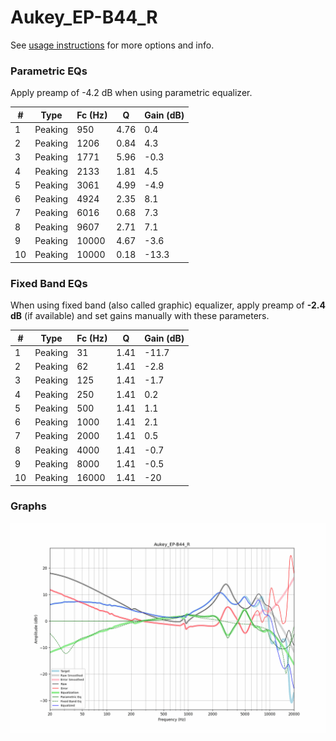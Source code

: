 # Aukey_EP-B44_R
See [usage instructions](https://github.com/jaakkopasanen/AutoEq#usage) for more options and info.

### Parametric EQs
Apply preamp of -4.2 dB when using parametric equalizer.

|   # | Type    |   Fc (Hz) |    Q |   Gain (dB) |
|-----|---------|-----------|------|-------------|
|   1 | Peaking |       950 | 4.76 |         0.4 |
|   2 | Peaking |      1206 | 0.84 |         4.3 |
|   3 | Peaking |      1771 | 5.96 |        -0.3 |
|   4 | Peaking |      2133 | 1.81 |         4.5 |
|   5 | Peaking |      3061 | 4.99 |        -4.9 |
|   6 | Peaking |      4924 | 2.35 |         8.1 |
|   7 | Peaking |      6016 | 0.68 |         7.3 |
|   8 | Peaking |      9607 | 2.71 |         7.1 |
|   9 | Peaking |     10000 | 4.67 |        -3.6 |
|  10 | Peaking |     10000 | 0.18 |       -13.3 |

### Fixed Band EQs
When using fixed band (also called graphic) equalizer, apply preamp of **-2.4 dB** (if available) and set gains manually with these parameters.

|   # | Type    |   Fc (Hz) |    Q |   Gain (dB) |
|-----|---------|-----------|------|-------------|
|   1 | Peaking |        31 | 1.41 |       -11.7 |
|   2 | Peaking |        62 | 1.41 |        -2.8 |
|   3 | Peaking |       125 | 1.41 |        -1.7 |
|   4 | Peaking |       250 | 1.41 |         0.2 |
|   5 | Peaking |       500 | 1.41 |         1.1 |
|   6 | Peaking |      1000 | 1.41 |         2.1 |
|   7 | Peaking |      2000 | 1.41 |         0.5 |
|   8 | Peaking |      4000 | 1.41 |        -0.7 |
|   9 | Peaking |      8000 | 1.41 |        -0.5 |
|  10 | Peaking |     16000 | 1.41 |       -20   |

### Graphs
![](./Aukey_EP-B44_R.png)
